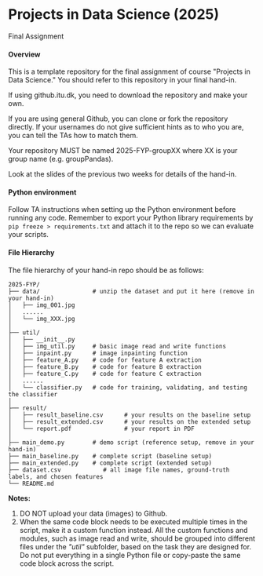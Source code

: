 # Projects in Data Science (2025)

Final Assignment

#### Overview

This is a template repository for the final assignment of course "Projects in Data Science." You should refer to this repository in your final hand-in.

If using github.itu.dk, you need to download the repository and make your own. 

If you are using general Github, you can clone or fork the repository directly. If your usernames do not give sufficient hints as to who you are, you can tell the TAs how to match them. 

Your repository MUST be named 2025-FYP-groupXX where XX is your group name (e.g. groupPandas). 

Look at the slides of the previous two weeks for details of the hand-in. 

#### Python environment

Follow TA instructions when setting up the Python environment before running any code. Remember to export your Python library requirements by `pip freeze > requirements.txt` and attach it to the repo so we can evaluate your scripts.

#### File Hierarchy

The file hierarchy of your hand-in repo should be as follows:

```
2025-FYP/
├── data/               # unzip the dataset and put it here (remove in your hand-in)
│   ├── img_001.jpg
│   ......
│   └── img_XXX.jpg
│ 
├── util/
│   ├── __init__.py
│   ├── img_util.py     # basic image read and write functions
│   ├── inpaint.py      # image inpainting function
│   ├── feature_A.py    # code for feature A extraction
│   ├── feature_B.py    # code for feature B extraction
│   ├── feature_C.py    # code for feature C extraction
│   ......
│   └── classifier.py   # code for training, validating, and testing the classifier
│ 
├── result/
│   ├── result_baseline.csv      # your results on the baseline setup
│   ├── result_extended.csv      # your results on the extended setup
│   └── report.pdf               # your report in PDF
│ 
├── main_demo.py        # demo script (reference setup, remove in your hand-in)
├── main_baseline.py    # complete script (baseline setup)
├── main_extended.py    # complete script (extended setup)
├── dataset.csv            # all image file names, ground-truth labels, and chosen features
└── README.md
```

**Notes:**

1. DO NOT upload your data (images) to Github.
2. When the same code block needs to be executed multiple times in the script, make it a custom function instead. All the custom functions and modules, such as image read and write, should be grouped into different files under the *"util"* subfolder, based on the task they are designed for. Do not put everything in a single Python file or copy-paste the same code block across the script.
